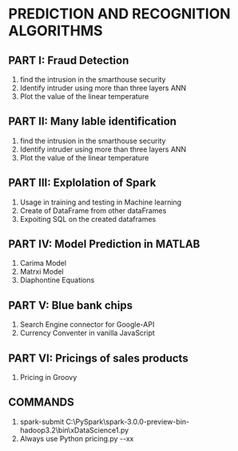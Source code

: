 # PREDICTION  AND RECOGNITION ALGORITHMS

## PART I: Fraud Detection 
1. find the intrusion in the smarthouse security
2. Identify intruder using more than three layers ANN
3. Plot the value of the linear temperature

## PART II: Many lable identification 
1. find the intrusion in the smarthouse security
2. Identify intruder using more than three layers ANN
3. Plot the value of the linear temperature

## PART III: Explolation of Spark
1. Usage in training and testing in Machine learning
2. Create of DataFrame from other dataFrames
3. Expoiting SQL on the created dataframes

## PART IV: Model Prediction in MATLAB 
 1. Carima Model
 2. Matrxi Model
 3. Diaphontine Equations

## PART V: Blue bank chips
 1. Search Engine connector for Google-API
 2. Currency Conventer in vanilla JavaScript 

## PART VI: Pricings of sales products
 1. Pricing in Groovy

## COMMANDS
 1. spark-submit C:\PySpark\spark-3.0.0-preview-bin-hadoop3.2\bin\xDataScience1.py
 2. Always use Python pricing.py --xx
